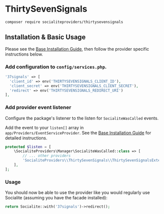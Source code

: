 # ThirtySevenSignals

```bash
composer require socialiteproviders/thirtysevensignals
```

## Installation & Basic Usage

Please see the [Base Installation Guide](https://socialiteproviders.com/usage/), then follow the provider specific instructions below.

### Add configuration to `config/services.php`.

```php
'37signals' => [    
  'client_id' => env('THIRTYSEVENSIGNALS_CLIENT_ID'),  
  'client_secret' => env('THIRTYSEVENSIGNALS_CLIENT_SECRET'),  
  'redirect' => env('THIRTYSEVENSIGNALS_REDIRECT_URI') 
],
```

### Add provider event listener

Configure the package's listener to the listen for `SocialiteWasCalled` events. 

Add the event to your `listen[]` array  in `app/Providers/EventServiceProvider`. See the [Base Installation Guide](https://socialiteproviders.com/usage/) for detailed instructions.

```php
protected $listen = [
    \SocialiteProviders\Manager\SocialiteWasCalled::class => [
        // ... other providers
        'SocialiteProviders\\ThirtySevenSignals\\ThirtySevenSignalsExtendSocialite@handle',
    ],
];
```

### Usage

You should now be able to use the provider like you would regularly use Socialite (assuming you have the facade installed):

```php
return Socialite::with('37signals')->redirect();
```
